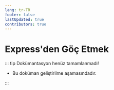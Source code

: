 ```yaml
---
lang: tr-TR
footer: false
lastUpdated: true
contributors: true
---
```


# Express'den Göç Etmek

::: tip Dokümantasyon henüz tamamlanmadı!

- Bu doküman geliştirilme aşamasındadır.

:::